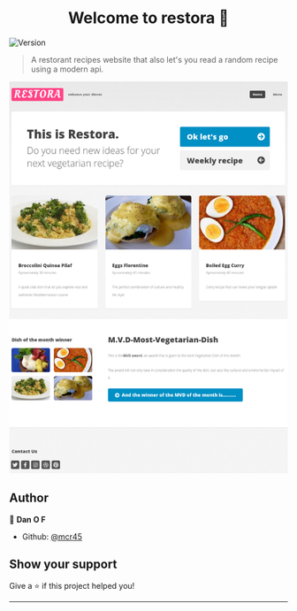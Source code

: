 <h1 align="center">Welcome to restora 👋</h1>
<p>
  <img alt="Version" src="https://img.shields.io/badge/version-1.3.0-blue.svg?cacheSeconds=2592000" />
</p>

> A restorant recipes website that also let's you read a random recipe using a modern api.

![Screenshot](homeRESTORA.png)
## Author

👤 **Dan O F**

* Github: [@mcr45](https://github.com/mcr45)

## Show your support

Give a ⭐️ if this project helped you!

***